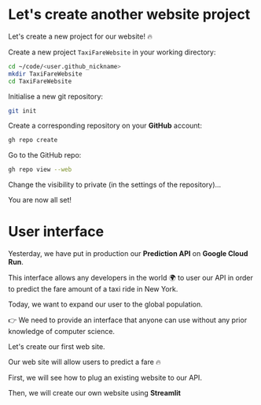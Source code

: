 
# Let's create another website project

Let's create a new project for our website! 🔥

Create a new project `TaxiFareWebsite` in your working directory:

```bash
cd ~/code/<user.github_nickname>
mkdir TaxiFareWebsite
cd TaxiFareWebsite
```

Initialise a new git repository:

```bash
git init
```

Create a corresponding repository on your **GitHub** account:
``` bash
gh repo create
```

Go to the GitHub repo:

``` bash
gh repo view --web
```

Change the visibility to private (in the settings of the repository)...

You are now all set!

# User interface

Yesterday, we have put in production our **Prediction API** on **Google Cloud Run**.

This interface allows any developers in the world 🌍 to user our API in order to predict the fare amount of a taxi ride in New York.

Today, we want to expand our user to the global population.

👉 We need to provide an interface that anyone can use without any prior knowledge of computer science.

Let's create our first web site.

Our web site will allow users to predict a fare 🔥

First, we will see how to plug an existing website to our API.

Then, we will create our own website using **Streamlit**

